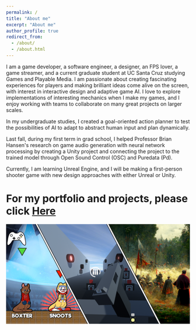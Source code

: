 ```yaml
---
permalink: /
title: "About me"
excerpt: "About me"
author_profile: true
redirect_from: 
  - /about/
  - /about.html
---
```

I am a game developer, a software engineer, a designer, an FPS lover, a game streamer, and a current graduate student at UC Santa Cruz studying Games and Playable Media. I am passionate about creating fascinating experiences for players and making brilliant ideas come alive on the screen, with interest in interactive design and adaptive game AI. I love to explore implementations of interesting mechanics when I make my games, and I enjoy working with teams to collaborate on many great projects on larger scales.

In my undergraduate studies, I created a goal-oriented action planner to test the possibilities of AI to adapt to abstract human input and plan dynamically. 

Last fall, during my first term in grad school, I helped Professor Brian Hansen's research on game audio generation with neural network processing by creating a Unity project and connecting the project to the trained model through Open Sound Control (OSC) and Puredata (Pd). 

Currently, I am learning Unreal Engine, and I will be making a first-person shooter game with new design approaches with either Unreal or Unity.

For my portfolio and projects, please click [Here](http://ccd729.github.io/projects "CCD729's Projects") 
======

<div style="max-width: 680px; margin-bottom: 0.6rem;"><a href="http://ccd729.github.io/projects"><img src="/images/projects.png" alt="Projects"></a></div>
